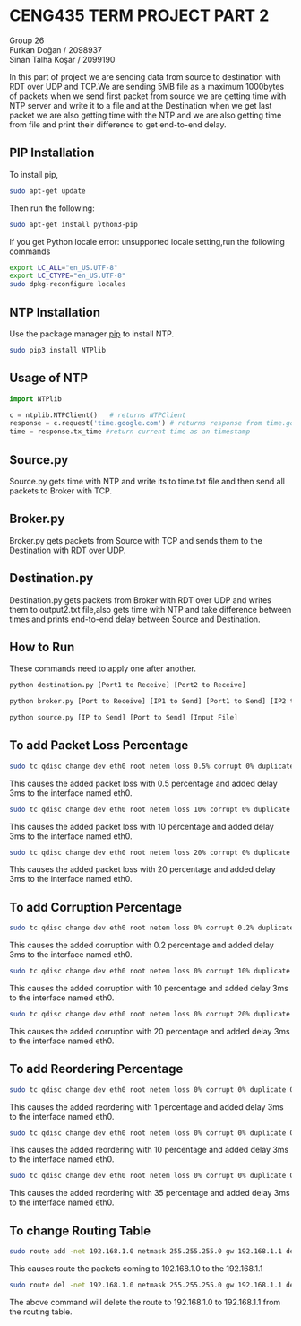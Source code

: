 # CENG435 TERM PROJECT PART 2

Group 26 <br />
Furkan Doğan / 2098937 <br />
Sinan Talha Koşar / 2099190 <br />

In this part of project we are sending data from source to destination with RDT over UDP and TCP.We are sending 5MB file as a maximum 1000bytes of packets when we send first packet from source we are getting time with NTP server and write it to a file and at the Destination when we get last packet we are also getting time with the NTP and we are also getting time from file and print their difference to get end-to-end delay.

## PIP Installation

To install pip,

```bash
sudo apt-get update
```
Then run the following:

```bash
sudo apt-get install python3-pip
```

If you get Python locale error: unsupported locale setting,run the following commands

```bash
export LC_ALL="en_US.UTF-8"
export LC_CTYPE="en_US.UTF-8"
sudo dpkg-reconfigure locales
```


## NTP Installation
Use the package manager [pip](https://pip.pypa.io/en/stable/) to install NTP.

```bash
sudo pip3 install NTPlib
```


## Usage of NTP

```python
import NTPlib

c = ntplib.NTPClient()   # returns NTPClient
response = c.request('time.google.com') # returns response from time.google.com
time = response.tx_time #return current time as an timestamp
```

## Source.py

Source.py gets time with NTP and write its to time.txt file and then send all packets to Broker with TCP.

## Broker.py

Broker.py gets packets from Source with TCP and sends them to the Destination with RDT over UDP.

## Destination.py

Destination.py gets packets from Broker with RDT over UDP and writes them to output2.txt file,also gets time with NTP and take difference between times and prints end-to-end delay between Source and Destination.

## How to Run

These commands need to apply one after another.

```bash
python destination.py [Port1 to Receive] [Port2 to Receive]

```

```bash
python broker.py [Port to Receive] [IP1 to Send] [Port1 to Send] [IP2 to Send] [Port2 to Send]

```

```bash
python source.py [IP to Send] [Port to Send] [Input File]

```

## To add Packet Loss Percentage

```bash
sudo tc qdisc change dev eth0 root netem loss 0.5% corrupt 0% duplicate 0% delay 3 reorder 0% 0%
```

This causes the added packet loss with 0.5 percentage and added delay 3ms to the interface named eth0.

```bash
sudo tc qdisc change dev eth0 root netem loss 10% corrupt 0% duplicate 0% delay 3 reorder 0% 0%
```

This causes the added packet loss with 10 percentage and added delay 3ms to the interface named eth0.

```bash
sudo tc qdisc change dev eth0 root netem loss 20% corrupt 0% duplicate 0% delay 3 reorder 0% 0%
```

This causes the added packet loss with 20 percentage and added delay 3ms to the interface named eth0.

## To add Corruption Percentage

```bash
sudo tc qdisc change dev eth0 root netem loss 0% corrupt 0.2% duplicate 0% delay 3 reorder 0% 0%
```

This causes the added corruption with 0.2 percentage and added delay 3ms to the interface named eth0.

```bash
sudo tc qdisc change dev eth0 root netem loss 0% corrupt 10% duplicate 0% delay 3 reorder 0% 0%
```

This causes the added corruption with 10 percentage and added delay 3ms to the interface named eth0.

```bash
sudo tc qdisc change dev eth0 root netem loss 0% corrupt 20% duplicate 0% delay 3 reorder 0% 0%
```

This causes the added corruption with 20 percentage and added delay 3ms to the interface named eth0.

## To add Reordering Percentage

```bash
sudo tc qdisc change dev eth0 root netem loss 0% corrupt 0% duplicate 0% delay 3 reorder 1% 50%
```

This causes the added reordering with 1 percentage and added delay 3ms to the interface named eth0.

```bash
sudo tc qdisc change dev eth0 root netem loss 0% corrupt 0% duplicate 0% delay 3 reorder 10% 50%
```

This causes the added reordering with 10 percentage and added delay 3ms to the interface named eth0.

```bash
sudo tc qdisc change dev eth0 root netem loss 0% corrupt 0% duplicate 0% delay 3 reorder 35% 50%
```

This causes the added reordering with 35 percentage and added delay 3ms to the interface named eth0.

## To change Routing Table

```bash
sudo route add -net 192.168.1.0 netmask 255.255.255.0 gw 192.168.1.1 dev eth0
```

This causes route the packets coming to 192.168.1.0 to the 192.168.1.1

```bash
sudo route del -net 192.168.1.0 netmask 255.255.255.0 gw 192.168.1.1 dev eth0
```

The above command will delete the route to 192.168.1.0 to 192.168.1.1 from the routing table.